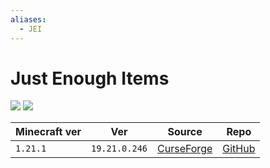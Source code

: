 ```yaml
---
aliases:
  - JEI
---
```


# Just Enough Items

![](https://media.forgecdn.net/avatars/thumbnails/29/69/256/256/635838945588716414.jpeg)
![](https://media.forgecdn.net/attachments/31/417/thzzdin.png)

| Minecraft ver | Ver           | Source                                                         | Repo                                              |
| ------------- | ------------- | -------------------------------------------------------------- | ------------------------------------------------- |
| `1.21.1`      | `19.21.0.246` | [CurseForge](https://www.curseforge.com/minecraft/mc-mods/jei) | [GitHub](https://github.com/mezz/JustEnoughItems) |
